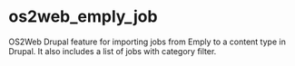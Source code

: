 os2web_emply_job
================

OS2Web Drupal feature for importing jobs from Emply to a content type in Drupal. It also includes a list of jobs with category filter.
